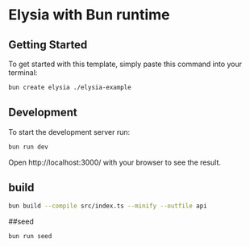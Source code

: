 # Elysia with Bun runtime

## Getting Started

To get started with this template, simply paste this command into your terminal:

```bash
bun create elysia ./elysia-example
```

## Development

To start the development server run:

```bash
bun run dev
```

Open http://localhost:3000/ with your browser to see the result.

## build

```bash
bun build --compile src/index.ts --minify --outfile api
```

##seed

```bash
bun run seed
```
